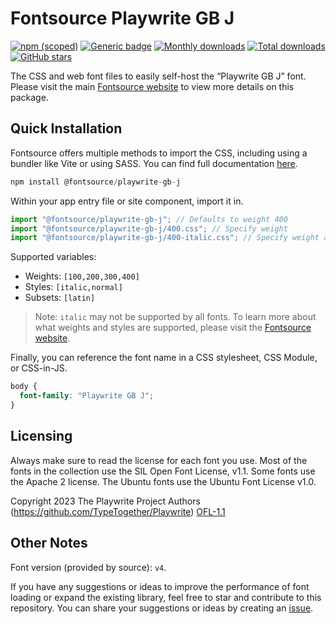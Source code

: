 # Fontsource Playwrite GB J

[![npm (scoped)](https://img.shields.io/npm/v/@fontsource/playwrite-gb-j?color=brightgreen)](https://www.npmjs.com/package/@fontsource/playwrite-gb-j) [![Generic badge](https://img.shields.io/badge/fontsource-passing-brightgreen)](https://github.com/fontsource/fontsource) [![Monthly downloads](https://badgen.net/npm/dm/@fontsource/playwrite-gb-j)](https://github.com/fontsource/fontsource) [![Total downloads](https://badgen.net/npm/dt/@fontsource/playwrite-gb-j)](https://github.com/fontsource/fontsource) [![GitHub stars](https://img.shields.io/github/stars/fontsource/fontsource.svg?style=social&label=Star)](https://github.com/fontsource/fontsource/stargazers)

The CSS and web font files to easily self-host the “Playwrite GB J” font. Please visit the main [Fontsource website](https://fontsource.org/fonts/playwrite-gb-j) to view more details on this package.

## Quick Installation

Fontsource offers multiple methods to import the CSS, including using a bundler like Vite or using SASS. You can find full documentation [here](https://fontsource.org/docs/getting-started/introduction).

```javascript
npm install @fontsource/playwrite-gb-j
```

Within your app entry file or site component, import it in.

```javascript
import "@fontsource/playwrite-gb-j"; // Defaults to weight 400
import "@fontsource/playwrite-gb-j/400.css"; // Specify weight
import "@fontsource/playwrite-gb-j/400-italic.css"; // Specify weight and style
```

Supported variables:
- Weights: `[100,200,300,400]`
- Styles: `[italic,normal]`
- Subsets: `[latin]`

> Note: `italic` may not be supported by all fonts. To learn more about what weights and styles are supported, please visit the [Fontsource website](https://fontsource.org/fonts/playwrite-gb-j).

Finally, you can reference the font name in a CSS stylesheet, CSS Module, or CSS-in-JS.

```css
body {
  font-family: "Playwrite GB J";
}
```

## Licensing
Always make sure to read the license for each font you use. Most of the fonts in the collection use the SIL Open Font License, v1.1. Some fonts use the Apache 2 license. The Ubuntu fonts use the Ubuntu Font License v1.0.

Copyright 2023 The Playwrite Project Authors (https://github.com/TypeTogether/Playwrite)
[OFL-1.1](http://scripts.sil.org/OFL)

## Other Notes
Font version (provided by source): `v4`.

If you have any suggestions or ideas to improve the performance of font loading or expand the existing library, feel free to star and contribute to this repository. You can share your suggestions or ideas by creating an [issue](https://github.com/fontsource/fontsource/issues).